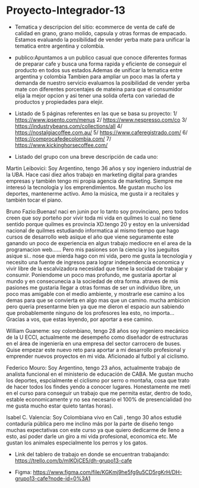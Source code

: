# Proyecto-Integrador-13

- Tematica y descripcion del sitio: ecommerce de venta de café de calidad en grano, grano molido, capsula y otras formas de empacado. Estamos evaluando la posibilidad de vender yerba mate para unificar la tematica entre argentina y colombia.
- publico:Apuntamos a un publico casual que conoce diferentes formas de preparar cafe y busca una forma rapida y eficiente de conseguir el producto en todos sus estados.Ademas de unificar la tematica entre argentina y colombia Tambien para ampliar un poco mas la oferta y demanda de nuestro servicio evaluamos la posibilidad de vender yerba mate con diferentes porcentajes de mateina para que el consumidor elija la mejor opcion y asi tener una solida oferta con variedad de productos y propiedades para elejir.

- Listado de 5 páginas referentes en las que se basa su proyecto:
1/ https://www.ipsento.com/menus
2/ https://www.nespresso.com/co
3/ https://industrybeans.com/collections/all
4/ https://nostalgiacoffee.com.au/
5/ https://www.caferegistrado.com/
6/ https://comprocafedecolombia.com/
7/ https://www.kickinghorsecoffee.com/


- Listado del grupo con una breve descripción de cada uno:

Martin Leibovici: Soy Argentino, tengo 36 años y soy ingeniero industrial de la UBA. Hace casi diez años trabajo en marketing digital para grandes empresas y también tengo mi propia agencia de marketing. Siempre me interesó la tecnología y los emprendimientos. Me gustan mucho los deportes, mantenerme activo. Amo la música, me gusta ir a recitales y también tocar el piano.

Bruno Fazio:Buenas! naci en junin por lo tanto soy provinciano, pero todos creen que soy porteño por vivir toda mi vida en quilmes lo cual no tiene sentido porque quilmes es provincia XD.tengo 20 y estoy en la universidad nacional de quilmes estudiando informatica al mismo tiempo que hago cursos de desarrollo web asique el año que viene seguramente este ganando un poco de experiencia en algun trabajo mediocre en el area de la programacion web...... Pero mis pasiones son la ciencia y los jueguitos asique si.. nose que mierda hago con mi vida, pero me gusta la tecnologia y necesito una fuente de ingresos para lograr independencia economica y vivir libre de la escalvizadora necesidad que tiene la socidad de trabajar y consumir. Poniendome un poco mas profundo, me gustaria aportar al mundo y en consecunecia a la sociedad de otra forma. atraves de mis pasiones me gustaria llegar a otras formas de ser un individuo libre, un poco mas amigable con el medio ambiente, y mostrarle ese camino a los demas para que se convierta en algo mas que un camino. mucha ambicion pero queria presentarme bien ya que me dieron el espacio aun sabiendo que probablemente ninguno de los profesores lea esto, no importa... Gracias a vos, que estas leyendo, por aportar a ese camino.


William Guaneme: soy colombiano, tengo 28 años soy ingeniero mecánico de la U ECCI, actualmente me desempeño como diseñador de estructuras en el área de ingeniería en una empresa del sector carrocero de buses. Quise empezar este nuevo reto para aportar a mi desarrollo profesional y emprender nuevos proyectos en mi vida. Aficionado al futbol y al ciclismo.

Federico Mouro: Soy Argentino, tengo 23 años, actualmente trabajo de analista funcional en el ministerio de educación de CABA. Me gustan mucho los deportes, espcialmente el ciclismo por serro o montaña, cosa que trato de hacer todos los findes yendo a conocer lugares. 
Honestamente me metí en el curso para conseguir un trabajo que me permita estar, dentro de todo, estable economicamente y no sea necesario el 100% de presencialidad (no me gusta mucho estar quieto tantas horas).

Isabel C. Valencia: Soy Colombiana vivo en Cali , tengo 30 años  estudié contaduría pública  pero me inclino más por la parte de diseño tengo muchas expectativas con este curso ya que quiero dedicarme de lleno a esto, así poder darle un giro a mi vida profesional, economica etc. Me gustan los animales especialmente los perros y los gatos.

- Link del tablero de trabajo en donde se encuentran trabajando: https://trello.com/b/mIKOjCE5/dh-grupo13-cafe

- Figma: https://www.figma.com/file/KGKmj9he5fg9u5CD5rgKrH/DH-grupo13-cafe?node-id=0%3A1


